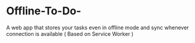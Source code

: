 # Offline-To-Do-
A web app that stores your tasks even in offline mode and sync whenever connection is available ( Based on Service Worker )
